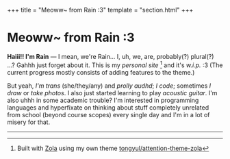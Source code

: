 +++
title = "Meoww~ from Rain :3"
template = "section.html"
+++

# Meoww~ from Rain :3

**Haiii!! I'm Rain** — I mean, we're Rain... I, uh, we, are, probably(?)
plural(?) ...? Gahhh just forget about it. This is my *personal site* [^zola]
and it's *w.i.p.* :3 (The current progress mostly consists of adding features
to the theme.)

But yeah, *I'm trans* (she/they/any) and *prolly audhd*; *I code*; sometimes *I
draw* or *take photos*. I also just started learning to play *acoustic guitar*.
I'm also uhhh in some academic trouble? I'm interested in programming languages
and hyperfixate on thinking about stuff completely unrelated from school
(beyond course scopes) every single day and I'm in a lot of misery for that.

------

[^zola]: Built with [Zola](https://getzola.org) using my own theme
    [tongyul/attention-theme-zola](https://tongyul.github.io/attention-theme-zola)
